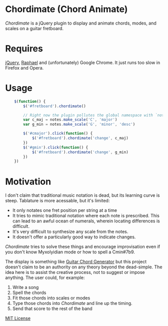 # Chordimate (Chord Animate)
*Chordimate* is a jQuery plugin to display and animate chords, modes, and
scales on a guitar fretboard.

# Requires 
[jQuery](http://jquery.com), [Raphael](http://raphaeljs.com) and 
(unfortunately) Google Chrome. It just runs too slow in Firefox and Opera.

# Usage
``` javascript
    $(function() {
        $('#fretboard').chordimate()

        // Right now the plugin pollutes the global namespace with `notes`
        var c_maj = notes.make_scale('C', 'major')
        var g_min = notes.make_scale('G', 'minor', 'desc')

        $('#cmajor').click(function() {
            $('#fretboard').chordimate('change', c_maj)
        })
        $('#gmin').click(function() {
            $('#fretboard').chordimate('change', g_min)
        })
    })
```

# Motivation
I don't claim that traditional music notation is dead, but its learning curve
is steep. Tablature is more acessable, but it's limited:

* It only notates one fret position per string at a time
* It tries to mimic traditional notation where each note is prescribed. This
  can lead to an awful ocean of numerals, wherein locating differences is
  difficult.
* It's very difficult to synthesize any scale from the notes.
* It doesn't offer a particularly good way to indicate changes.

*Chordimate* tries to solve these things and encourage improvisation even if
you don't know Myxolyidian mode or how to spell a Cmin#7b9.

The display is something like [Guitar Chord Generator]() but this project
doesn't claim to be an authority on any theory beyond the dead-simple. The idea
here is to assist the creative process, not to suggest or impose anything. The
user could, for example:

1. Write a song
2. Spell the chords
3. Fit those chords into scales or modes
4. Type those chords into *Chordimate* and line up the timing.
5. Send that score to the rest of the band



[MIT License](http://www.opensource.org/licenses/mit-license.php)

